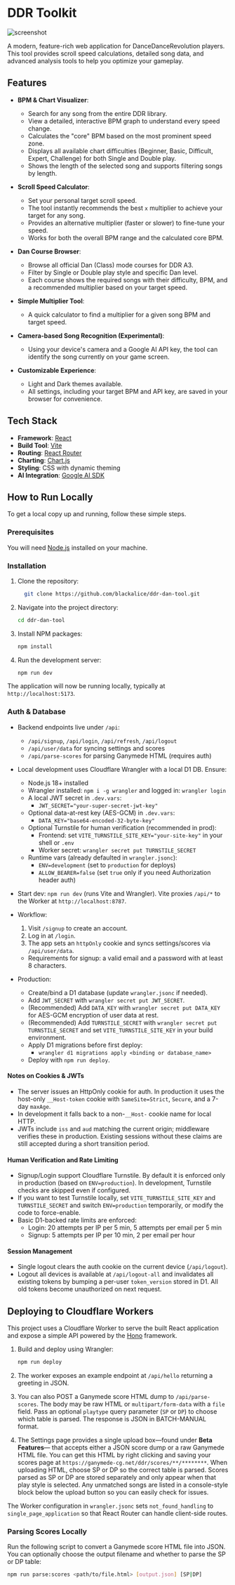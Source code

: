 # DDR Toolkit

![screenshot](screenshot.png)

A modern, feature-rich web application for DanceDanceRevolution players. This tool provides scroll speed calculations, detailed song data, and advanced analysis tools to help you optimize your gameplay.

## Features

-   **BPM & Chart Visualizer**:
    -   Search for any song from the entire DDR library.
    -   View a detailed, interactive BPM graph to understand every speed change.
    -   Calculates the "core" BPM based on the most prominent speed zone.
    -   Displays all available chart difficulties (Beginner, Basic, Difficult, Expert, Challenge) for both Single and Double play.
    -   Shows the length of the selected song and supports filtering songs by length.

-   **Scroll Speed Calculator**:
    -   Set your personal target scroll speed.
    -   The tool instantly recommends the best `x` multiplier to achieve your target for any song.
    -   Provides an alternative multiplier (faster or slower) to fine-tune your speed.
    -   Works for both the overall BPM range and the calculated core BPM.

-   **Dan Course Browser**:
    -   Browse all official Dan (Class) mode courses for DDR A3.
    -   Filter by Single or Double play style and specific Dan level.
    -   Each course shows the required songs with their difficulty, BPM, and a recommended multiplier based on your target speed.

-   **Simple Multiplier Tool**:
    -   A quick calculator to find a multiplier for a given song BPM and target speed.

-   **Camera-based Song Recognition (Experimental)**:
    -   Using your device's camera and a Google AI API key, the tool can identify the song currently on your game screen.

-   **Customizable Experience**:
    -   Light and Dark themes available.
    -   All settings, including your target BPM and API key, are saved in your browser for convenience.

## Tech Stack

-   **Framework**: [React](https://reactjs.org/)
-   **Build Tool**: [Vite](https://vitejs.dev/)
-   **Routing**: [React Router](https://reactrouter.com/)
-   **Charting**: [Chart.js](https://www.chartjs.org/)
-   **Styling**: CSS with dynamic theming
-   **AI Integration**: [Google AI SDK](https://ai.google.dev/)

## How to Run Locally

To get a local copy up and running, follow these simple steps.

### Prerequisites

You will need [Node.js](https://nodejs.org/en/) installed on your machine.

### Installation

1.  Clone the repository:
    ```sh
      git clone https://github.com/blackalice/ddr-dan-tool.git
    ```

2.  Navigate into the project directory:
    ```sh
    cd ddr-dan-tool
    ```

3.  Install NPM packages:
    ```sh
    npm install
    ```

4.  Run the development server:
    ```sh
    npm run dev
    ```

The application will now be running locally, typically at `http://localhost:5173`.

### Auth & Database

- Backend endpoints live under `/api`:
  - `/api/signup`, `/api/login`, `/api/refresh`, `/api/logout`
  - `/api/user/data` for syncing settings and scores
  - `/api/parse-scores` for parsing Ganymede HTML (requires auth)

- Local development uses Cloudflare Wrangler with a local D1 DB. Ensure:
  - Node.js 18+ installed
  - Wrangler installed: `npm i -g wrangler` and logged in: `wrangler login`
  - A local JWT secret in `.dev.vars`:
    - `JWT_SECRET="your-super-secret-jwt-key"`
  - Optional data-at-rest key (AES-GCM) in `.dev.vars`:
    - `DATA_KEY="base64-encoded-32-byte-key"`
  - Optional Turnstile for human verification (recommended in prod):
    - Frontend: set `VITE_TURNSTILE_SITE_KEY="your-site-key"` in your shell or `.env`
    - Worker secret: `wrangler secret put TURNSTILE_SECRET`
  - Runtime vars (already defaulted in `wrangler.jsonc`):
    - `ENV=development` (set to `production` for deploys)
    - `ALLOW_BEARER=false` (set `true` only if you need Authorization header auth)

- Start dev: `npm run dev` (runs Vite and Wrangler). Vite proxies `/api/*` to the Worker at `http://localhost:8787`.

- Workflow:
  1. Visit `/signup` to create an account.
  2. Log in at `/login`.
  3. The app sets an `httpOnly` cookie and syncs settings/scores via `/api/user/data`.
  - Requirements for signup: a valid email and a password with at least 8 characters.

- Production:
  - Create/bind a D1 database (update `wrangler.jsonc` if needed).
  - Add `JWT_SECRET` with `wrangler secret put JWT_SECRET`.
  - (Recommended) Add `DATA_KEY` with `wrangler secret put DATA_KEY` for AES-GCM encryption of user data at rest.
  - (Recommended) Add `TURNSTILE_SECRET` with `wrangler secret put TURNSTILE_SECRET` and set `VITE_TURNSTILE_SITE_KEY` in your build environment.
  - Apply D1 migrations before first deploy:
    - `wrangler d1 migrations apply <binding or database_name>`
  - Deploy with `npm run deploy`.

#### Notes on Cookies & JWTs
- The server issues an HttpOnly cookie for auth. In production it uses the host-only `__Host-token` cookie with `SameSite=Strict`, `Secure`, and a 7-day `maxAge`.
- In development it falls back to a non-`__Host-` cookie name for local HTTP.
- JWTs include `iss` and `aud` matching the current origin; middleware verifies these in production. Existing sessions without these claims are still accepted during a short transition period.

#### Human Verification and Rate Limiting
- Signup/Login support Cloudflare Turnstile. By default it is enforced only in production (based on `ENV=production`). In development, Turnstile checks are skipped even if configured.
- If you want to test Turnstile locally, set `VITE_TURNSTILE_SITE_KEY` and `TURNSTILE_SECRET` and switch `ENV=production` temporarily, or modify the code to force-enable.
- Basic D1-backed rate limits are enforced:
  - Login: 20 attempts per IP per 5 min, 5 attempts per email per 5 min
  - Signup: 5 attempts per IP per 10 min, 2 per email per hour

#### Session Management
- Single logout clears the auth cookie on the current device (`/api/logout`).
- Logout all devices is available at `/api/logout-all` and invalidates all existing tokens by bumping a per-user `token_version` stored in D1. All old tokens become unauthorized on next request.

## Deploying to Cloudflare Workers

This project uses a Cloudflare Worker to serve the built React application and expose a simple API powered by the [Hono](https://hono.dev/) framework.

1.  Build and deploy using Wrangler:
    ```sh
    npm run deploy
    ```

2.  The worker exposes an example endpoint at `/api/hello` returning a greeting in JSON.

3.  You can also POST a Ganymede score HTML dump to `/api/parse-scores`. The body
    may be raw HTML or `multipart/form-data` with a `file` field. Pass an optional
    `playtype` query parameter (`SP` or `DP`) to choose which table is parsed. The
    response is JSON in BATCH-MANUAL format.

4.  The Settings page provides a single upload box—found under **Beta Features**—
    that accepts either a JSON score dump or a raw Ganymede HTML file. You can
    get this HTML by right clicking and saving your scores page at
    `https://ganymede-cg.net/ddr/scores/**/********`. When uploading HTML, choose
    SP or DP so the correct table is parsed. Scores parsed as SP or DP are stored
    separately and only appear when that play style is selected. Any unmatched
    songs are listed in a console-style block below the upload button so you can
    easily check for issues.

The Worker configuration in `wrangler.jsonc` sets `not_found_handling` to `single_page_application` so that React Router can handle client-side routes.

### Parsing Scores Locally

Run the following script to convert a Ganymede score HTML file into JSON. You
can optionally choose the output filename and whether to parse the SP or DP
table:

```sh
npm run parse:scores <path/to/file.html> [output.json] [SP|DP]
```
